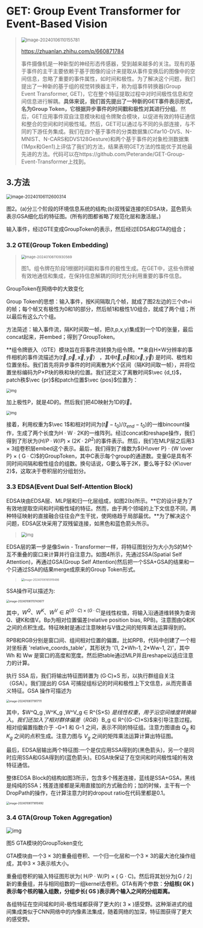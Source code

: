 # GET: Group Event Transformer for Event-Based Vision

> <img src="Group_Event_Transformer.assets/image-20240106110155781.png" alt="image-20240106110155781" style="zoom:80%;" />
>
> https://zhuanlan.zhihu.com/p/660871784
>
> 事件摄像机是一种新型的神经形态传感器，受到越来越多的关注。现有的基于事件的主干主要依赖于基于图像的设计来提取从事件变换后的图像中的空间信息，忽略了重要的事件属性，如时间和极性。为了解决这个问题，我们提出了一种新的基于组的视觉转换器主干，称为组事件转换器(Group Event Transformer, GET)，它在整个特征提取过程中对时间极性信息和空间信息进行解耦。**具体来说，我们首先提出了一种新的GET事件表示形式，名为Group Token，它根据异步事件的时间戳和极性对其进行分组**。然后，GET应用事件双自注意模块和组令牌聚合模块，以促进有效的特征通信和整合的空间和时间极性域。然后，GET可以通过与不同的头部连接，与不同的下游任务集成。我们在四个基于事件的分类数据集(Cifar10-DVS、N-MNIST、N-CARS和DVS128Gesture)和两个基于事件的对象检测数据集(1Mpx和Gen1)上评估了我们的方法，结果表明GET方法的性能优于其他最先进的方法。代码可以在https://github.com/Peterande/GET-Group-Event-Transformer上找到。



## 3.方法

<img src="Group_Event_Transformer.assets/image-20240106112600314.png" alt="image-20240106112600314" style="zoom:80%;" />

图2。(a)分三个阶段的环境信息系统的结构;(b)双残留连接的EDSA块，蓝色箭头表示GSA细化后的特征图。(所有的图都省略了规范化层和激活层。)

输入事件，经过GTE变成GroupToken的表示，然后经过EDSA和GTA的组合；

### 3.2 GTE(Group Token Embedding)

> <img src="Group_Event_Transformer.assets/image-20240106110930569.png" alt="image-20240106110930569" style="zoom: 67%;" />
>
> 图1。组令牌在阶段1根据时间戳和事件的极性生成。在GET中，这些令牌被有效地通信和集成，在保持信息解耦的同时充分利用重要的事件信息。

GroupToken在网络中的大致变化

Group Token的思想：输入事件，按K间隔取几个帧，就成了图2左边的三个dt=i的帧；每个帧又有极性为0和1的部分，然后帧1和极性1/0组合，就成了两个组；所以最后有这么六个组。

方法简述：输入事件流，隔K时间取一帧，把(t,p,x,y)集成到一个1D的张量，最后concat起来，并embed；得到了GroupToken。

**组令牌嵌入（GTE）模块旨在将事件流转换为组令牌。**来自H×W分辨率的事件相机的事件流描述为$(\vec t,\vec p,\vec x,\vec y）$ ，其中$\vec t,\vec p$和$(\vec x,\vec y)$ 是时间、极性和位置坐标。我们首先将异步事件的时间离散为K个区间（隔K时间取一帧），并将位置坐标编码为P×P块的秩和块的位置。我们还定义了离散时间$\vec {d_t}$，patch秩$\vec {pr}$和patch位置$\vec {pos}$位置为：

<img src="Group_Event_Transformer.assets/v2-86b75469d718cbd30ebb5db2f9261f39_1440w.webp" alt="img" style="zoom:67%;" />

加上极性P，就是4D的。然后我们把4D映射为1D的$\vec l$。

<img src="Group_Event_Transformer.assets/v2-c3ec301782fbf8f812593b03f36968b4_1440w.png" alt="img" style="zoom:67%;" />

接着，利用权重为$\vec 1$和相对时间为$(\vec t-t_0)/(t_{end}- t_0)$的一维bincount操作，生成了两个长度为H · W · 2K的一维阵列。经过concat和reshape操作，我们得到了形状为$( H/P · W/P) × ( 2K · 2P^2)$的事件表示。然后，我们在MLP层之后用3 × 3组卷积层embed这个表示。最后，我们得到了维数为${H\over P} · {W \over P} × ( G · C)$的GroupToken，其中C表示每个group的通道数。变量G是具有不同时间间隔和极性组合的组数。换句话说，G要么等于2K，要么等于$2·{K\over 2}$，这取决于卷积层的分组划分。

### 3.3 EDSA(Event Dual Self-Attention Block)

EDSA块由EDSA层、MLP层和归一化层组成，如图2(b)所示。**它的设计是为了有效地提取空间和时间极性域的特征。然而，由于两个领域的上下文信息不同，两种特征映射的直接融合往往会产生干扰，使网络趋于局部最优。**为了解决这个问题，EDSA区块采用了双残留连接，如黑色和蓝色箭头所示。

> <img src="Group_Event_Transformer.assets/v2-85c73ac054f32c8edb59bab1ea1e6354_1440w.webp" alt="img" style="zoom:80%;" />

EDSA层的第一步是像Swin - Transformer一样，将特征图划分为大小为S的M个互不重叠的窗口来计算并行自注意力。如图4所示，先通过SSA(Spatial Self Attention)，再通过GSA(Group Self Attention)然后把一个SSA+GSA的结果和一个只通过SSA的结果merge成原来的Group Token形式。

> <img src="Group_Event_Transformer.assets/image-20240106165919486.png" alt="image-20240106165919486" style="zoom: 50%;" />

SSA操作可以描述为:

<img src="Group_Event_Transformer.assets/image-20240106170743677.png" alt="image-20240106170743677" style="zoom:50%;" />

其中，$W^Q、W^K、W^V∈R^{(G·C)×(G·C)}$是线性权值，将输入沿通道维转换为查询Q、键K和值V。Bp为相对位置偏差(relative position bias, RPB)。注意图由Q和K之间的点积生成。特征映射是通过注意映射与V值之间的矩阵乘法运算得到的。

RPB和RGB分别是窗口间、组间相对位置的偏置。比如RPB，代码中创建了一个相对坐标表 'relative_coords_table'，其形状为 '(1, 2\*Wh-1, 2\*Ww-1, 2)'，其中 Wh 和 Ww 是窗口的高度和宽度。然后把table通过MLP并且reshape以适应注意力的计算。

执行 SSA 后，我们将输出特征图转置为 (G·C)×S 形，以执行群组自关注（GSA）。我们提出的 GSA 可捕捉组标记的时间和极性上下文信息，从而完善语义特征。GSA 操作可描述为

<img src="Group_Event_Transformer.assets/image-20240106171917111.png" alt="image-20240106171917111" style="zoom: 50%;" />

其中，$W^Q_g ,W^K_g ,W^V_g ∈ R^{S×S} $是线性权重，用于沿空间维度转换输入。我们还加入了相对群体偏差（RGB）$B_g ∈ R^{(G-C)×S}$来引导注意过程。相对组偏置指数介于 -G+1 和 G-1 之间，表示不同的特征组。注意力图谱由 $Q_g$ 和 $K_g$ 之间的点积生成。注意力图与 $V_g$ 之间的矩阵乘法运算计算出特征图。

最后，EDSA层输出两个特征图:一个是仅应用SSA得到的(黑色箭头)，另一个是同时应用SSA和GSA得到的(蓝色箭头)。EDSA块保证了在空间和时间极性域的有效特征通信。

整体EDSA Block的结构如图3所示，包含多个残差连接，蓝线是SSA+GSA，黑线是纯纯的SSA；残差连接都是采用直接加的方式融合的；加的时候，主干有一个DropPath的操作，在计算注意力时的dropout ratio在代码里都是0.1。

<img src="Group_Event_Transformer.assets/image-20240106171810492.png" alt="image-20240106171810492" style="zoom: 50%;" />

### 3.4 GTA(Group Token Aggregation)

![img](Group_Event_Transformer.assets/v2-6f4a0a09730f727c2155c2351a62a5f1_1440w.webp)

图5 GTA模块的GroupToken变化

GTA模块由一个3 × 3的重叠组卷积、一个归一化层和一个3 × 3的最大池化操作组成，其中3 × 3表示核大小。

重叠组卷积的输入特征图形状为( H/P · W/P) × ( G · C)。然后将其划分为⌊G / 2⌋新的重叠组，并与相同组数的一组kernel去卷积。GTA有两个参数：**分组核( GK )表示每个核的输入组数，分组步长( GS )表示两个输入之间的分组距离。**

各组特征在空间域和时间-极性域都获得了更大的( 3 × )感受野。这种渐进式的组间集成类似于CNN网络中的内像素法集成，随着网络的加深，特征图获得了更大的感受野。